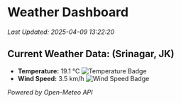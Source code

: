 
# Weather Dashboard

_Last Updated: 2025-04-09 13:22:20_

## Current Weather Data: (Srinagar, JK)
- **Temperature:** 19.1 °C ![Temperature Badge](https://img.shields.io/badge/Temperature-Low%20Temp-blue)
- **Wind Speed:** 3.5 km/h ![Wind Speed Badge](https://img.shields.io/badge/Wind%20Speed-Light%20Wind-blue)

*Powered by Open-Meteo API*
